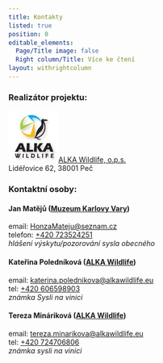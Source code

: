 ```yaml
---
title: Kontakty
listed: true
position: 0
editable_elements:
  Page/Title image: false
  Right column/Title: Více ke čtení
layout: withrightcolumn
---
```

### Realizátor projektu:

[![](/uploads/ALKA_logo.jpg)ALKA Wildlife, o.p.s.][1]  
Lidéřovice 62, 38001 Peč

### Kontaktní osoby:

#### Jan Matějů ([Muzeum Karlovy Vary][2])

email: [HonzaMateju@seznam.cz](mailto:HonzaMateju@seznam.cz)  
telefon: [+420 723524251](tel:+420-723-524-251)  
*hlášení výskytu/pozorování sysla obecného*

#### Kateřina Poledníková ([ALKA Wildlife][1])

email: katerina.polednikova@alkawildlife.eu  
tel: [+420 606598903](tel:+420-606-598-903)  
*známka Sysli na vinici*

#### Tereza Mináriková ([ALKA Wildlife][1])

email:
[tereza.minarikova@alkawildlife.eu](mailto:tereza.minarikova@alkawildlife.eu)  
tel: [+420 724706806](tel:+420-724-706-806)  
*známka sysli na vinici*


[1]: http://www.alkawildlife.eu
[2]: http://kvmuz.cz
